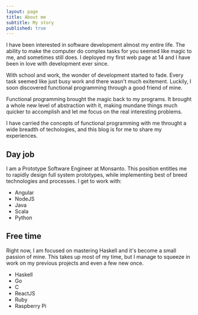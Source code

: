 ```yaml
---
layout: page
title: About me
subtitle: My story
published: true
---
```



I have been interested in software development almost my entire life. The ability to make the computer do complex tasks for you seemed like magic to me, and sometimes still does. I deployed my first web page at 14 and I have been in love with development ever since.

With school and work, the wonder of development started to fade. Every task seemed like just busy work and there wasn't much exitement. Luckily, I soon discovered functional programming through a good friend of mine.

Functional programming brought the magic back to my programs. It brought a whole new level of abstraction with it, making mundane things much quicker to accomplish and let me focus on the real interesting problems.

I have carried the concepts of functional programming with me throught a wide breadth of techologies, and this blog is for me to share my experiences.

## Day job ##
I am a Prototype Software Engineer at Monsanto. This position entitles me to rapidly design full system prototypes, while implementing best of breed technologies and processes. I get to work with:

* Angular
* NodeJS
* Java
* Scala
* Python

## Free time ##
Right now, I am focused on mastering Haskell and it's become a small passion of mine. This takes up most of my time, but I manage to squeeze in work on my previous projects and even a few new once.

* Haskell
* Go
* C
* ReactJS
* Ruby
* Raspberry Pi
